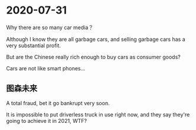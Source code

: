 # 2020-07-31

Why there are so many car media？

Although I know they are all garbage cars, and selling garbage cars has a very substantial profit.

But are the Chinese really rich enough to buy cars as consumer goods?

Cars are not like smart phones...

## 图森未来

A total fraud, bet it go bankrupt very soon.

It is impossible to put driverless truck in use right now, and they say they're going to achieve it in 2021, WTF?

